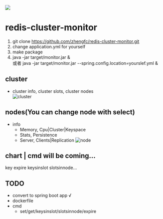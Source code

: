 ![](https://travis-ci.org/zhengfc/redis-cluster-monitor)

# redis-cluster-monitor

  1. git clone https://github.com/zhengfc/redis-cluster-monitor.git 
  2. change application.yml for yourself
  3. make package
  4. java -jar target/monitor.jar &  
     或者 java -jar target/monitor.jar --spring.config.location=yourslef.yml &

## cluster
  * cluster info, cluster slots, cluster nodes  
![cluster](./doc/img/clusterinfo.png) 

## nodes(You can change node with select)
  * info  
    * Memory, Cpu|Cluster|Keyspace
    * Stats, Persistence
    * Server, Clients|Replication
![node](./doc/img/nodeinfo.png)

## chart | cmd will be coming...
key expire keysinslot slotsinnode...

## TODO
* convert to spring boot app √
* dockerfile
* cmd
  * set/get/keysinslot/slotsinnode/expire
